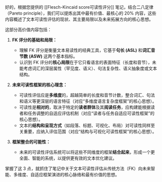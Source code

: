 好的，根据您提供的 [[Flesch-Kincaid score可读性评分]] 笔记，结合二八定律（Pareto principle），我们可以提炼出其中最有价值、最核心的 20% 内容，这些内容概述了文本可读性评估的现状、其主要局限以及未来拓展方向的核心思想。

这部分高价值内容包括：

1.  **FK 评分的基础和局限：**
    *   理解 FK 评分是衡量文本易读性的经典工具，它基于**句长 (ASL)** 和**词汇音节数 (ASW)** 这两个基本指标。
    *   认识到 FK 评分的**核心局限**在于它只看语言的表面特征（长度和音节），未能考虑词汇的深层属性（罕见度、语义）、句法复杂性、语义抽象度或文本结构。

2.  **未来可读性框架的核心理念：**
    *   可读性评估应是**多维度**的，超越简单的长度和音节计数，整合词汇、句法和语义等更深层的语言特征（对应“多维度语言复杂度框架”的核心思想）。
    *   可读性是**相对的**，取决于特定的**读者群体**及其**阅读任务**，应构建能根据读者和任务调整的自适应评估机制（对应“读者与任务自适应可读性框架”的核心思想）。
    *   文本的**结构和呈现方式**（如段落、标题、可视化、布局）对可读性同样至关重要，应纳入评估范围（对应“结构与可视化可读性框架”的核心思想）。

3.  **框架整合的可能性：**
    *   未来的可读性评估系统可以将这些不同维度的框架**结合起来**，形成一个更全面、智能的系统，以提供更有效的文本优化建议。

掌握了这 3 点，就抓住了笔记中关于文本可读性评估从传统方法（FK）向未来智能、多维度、自适应框架演进的核心脉络和最有价值的思想。